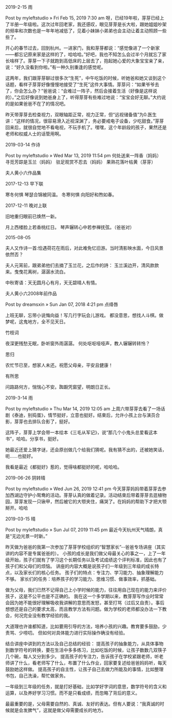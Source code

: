 2019-2-15 雨

Post by myleftstudio » Fri Feb 15, 2019 7:30 am
呀，已经19年啦，芽芽已经上了半册一年级啦。这次过年回老家，我还感叹，眼见芽芽是长大啦，跟她姐姐吵架的频率和次数也是一年年地减低了，见着小妹妹小弟弟也会主动让着主动照顾一些些了。

开心的春节过去，回到杭州。一进家门，我和芽芽都说：“感觉像进了一个新家——都忘记原来家是这样的了，哈哈哈。”好吧，我也不知怎么会过半个月就忘了家长啥样了。芽芽一下子就跑到高低床的上层去了，抱起她心爱的大象宝宝亲了亲，说：“好久没看到你啦。”有一种久别重逢的感觉呢。

这两年，我们跟芽芽聊过很多次“生死”，中午吃饭的时候，听她爸和她又谈到这个话题，看样子芽芽好像慢慢地接受了“生死”这件大事情。芽芽问：“如果爷爷去了，你会怎么办？”爸爸说：“会难过一阵子，然后会接着生活（好像是这样说的）。”之后好像说到她爸身上了，听得芽芽有些难过地说：“宝宝会好无聊。”大约说的是如果爸爸不在了的情况吧。

昨天带芽芽去检查视力，双眼轴距正常，视力正常，但“远视储备值”为0.医生讲：“这样的情况，很容易滑入近视深渊了，务必要戒电子设备，少吃甜食。”芽芽回来后，就很自觉地不看电视，不玩手机了。嘿嘿，这个年龄段的孩子，果然还是老师和权威人士的话管用啊。

2019-03-14 作诗

Post by myleftstudio » Wed Mar 13, 2019 11:54 pm
何处送来一阵香（妈妈）
寻觅芳踪是玉兰（妈妈）
驻足观赏不忍去（妈妈）
果熟花落叶枯黄（芽芽）

夫人黄小六作品集

2017-12-13 早下联

寒冬何惧 琴瑟合锦被同温。
冬寒何惧 向阳好和煦如春。

2017-12-11 晚对上联

旧地重归眼前已焕然一新。

月上西楼脸上若香桃红日。
琴声辗转心中若参禅抚弦。（爸爸对）

2015-08-05

夫人又作诗一首:恰遇荷花在雨后，对此难免忆旧游。当时清影映水面，今日风景依然否？

夫人元宵前，跟弟弟他们去摘了玉兰花，之后作的詩：
玉兰溪边开，清风款款来。曳曳花离树，潺潺水流白。

中秋寄语：天无圆月心有月，天无碧晴人有情。

夫人黄小六2008年前作品

Post by dreamsxin » Sun Jan 07, 2018 4:21 pm
点绛唇

上班无聊，忘带小说悔向益！写几行字玩会儿游戏。
都没意思，想找人斗棋。做梦呢，这鬼地方，全不见天日。

竹枝词

夜深更残愁无眠，卧听窗外雨潺潺。
何处呕呕哑哑声，教人辗辗转转怜？

思归

农忙节已至，想家人未还。祝愿父母亲，平安且健康！

有所思

问路路何方，惴惴心不安。踟蹰凭窗望，明朗日正长。

2019-3-14 雨

Post by myleftstudio » Thu Mar 14, 2019 12:05 am
上周六带芽芽去看了一场话剧《泰迪，别捣蛋》，情节挺好，立意也挺好。结束后，允许小孩上台与演员合影，芽芽也去排队合影了，挺好。

这阵子，芽芽上学会带一本绘本《三毛从军记》，说“那几个小鬼头总爱看这本书”，哈哈。分享书，挺好。

她最近还爱上猜字谜，还会原创做几个给我们猜呢。我有猜不出的，还被她笑话，呃……也挺好。

我看是最近《都挺好》惹的，觉得啥都挺好的呢，哈哈哈。

2019-06-26 阴转晴

Post by myleftstudio » Wed Jun 26, 2019 12:41 pm
今天芽芽妈妈带着芽芽去参加西湖边守护小鸳鸯的活动。芽芽认真的做着记录。活动结束后带着芽芽去逛植物园，芽芽发现一只锹甲，然后被它的大颚夹住，痛哭了。在妈妈的帮助下才把大颚掰开。哈哈

2019-03-15 晴

Post by myleftstudio » Sun Jul 07, 2019 11:45 pm
最近今天杭州天气晴朗，真是“无边光景一时新。”

昨天做为爸爸的我第一次参加了芽芽学校组织的“智慧家长”--爸爸专场讲座（其实讲的内容不是专属爸爸的）。
小孩的成长是我们做父母最关心的事之一，上了一年级开始，孩子们就有了学习这个长期任务以及考试成绩这个评判标准，因此也有了孩子们和父母们的烦恼。
讲座的内容大概是说孩子们一年级到三年级的成长特点，以及家长们的核心任务。
孩子们的特点：专注力、学习能力、抽象理解能力不够。
家长们的任务：培养孩子的学习能力、思维习惯、做事效率，抓基础。

做为父母，我们已然不记得自己上小学时候的能力，往往用自己现在的能力来评价孩子，这是不公平也是不正确的。
我在这一个多学期以来，教芽芽写作业时常常会因为她不能很好理解吸收我讲解的意思而发怒，甚至打骂（过后又自责）。事后想想还是自己的要求太高，而且教学方法有问题。做为学校的老师都没办法一下教会，何况完全没有教学经验的我。

大道理也许谁都知道，比如要用引导的方法，培养小孩的兴趣。教育要多鼓励，少责骂、少唠叨。
但如何对具体能力进行实际操作确没有经验。

结合讲座中讲到的方法以及自己总结的经验：
提高孩子的抽象能力，从具体事物到数学符号的转换，要在生活中多多练习，比如吃饭的时候，让孩子数数几双筷子几个碗，每人又分到多少。
提高孩子的专注力，告诉孩子在学校紧跟老师，听老师讲了什么，看老师写了什么，布置了什么作业，回家要复述给爸爸妈妈听，每天鼓励她这样做。
提高孩子的自主性，让孩子自己去做力所能及的事情，比如整理书包，自己洗澡，帮忙做家务。

一年级到三年级的任务，就是打好基础，比如学好字词的意思，数学符号的含义和运算，以及养好学习习惯。而不是只看成绩，而忽略了背后的意义。

最最重要的是，父母需要自然的、真诚、友好的表达。但有人要说：“我真诚的时候就是会发脾气”，这就是做父母需要成长的地方。